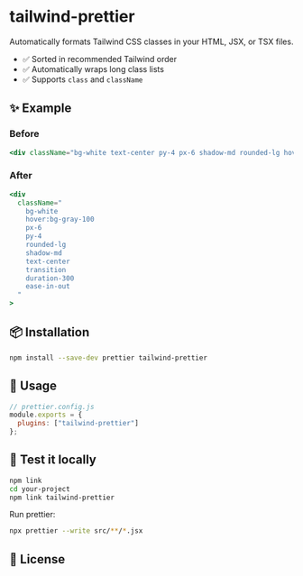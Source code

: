 # tailwind-prettier

Automatically formats Tailwind CSS classes in your HTML, JSX, or TSX files.
- ✅ Sorted in recommended Tailwind order
- ✅ Automatically wraps long class lists
- ✅ Supports `class` and `className`

## ✨ Example

### Before
```jsx
<div className="bg-white text-center py-4 px-6 shadow-md rounded-lg hover:bg-gray-100 transition duration-300 ease-in-out">
```

### After
```jsx
<div
  className="
    bg-white
    hover:bg-gray-100
    px-6
    py-4
    rounded-lg
    shadow-md
    text-center
    transition
    duration-300
    ease-in-out
  "
>
```

## 📦 Installation

```bash
npm install --save-dev prettier tailwind-prettier
```

## 🔧 Usage

```js
// prettier.config.js
module.exports = {
  plugins: ["tailwind-prettier"]
};
```

## 🧪 Test it locally

```bash
npm link
cd your-project
npm link tailwind-prettier
```

Run prettier:
```bash
npx prettier --write src/**/*.jsx
```

## 📜 License

